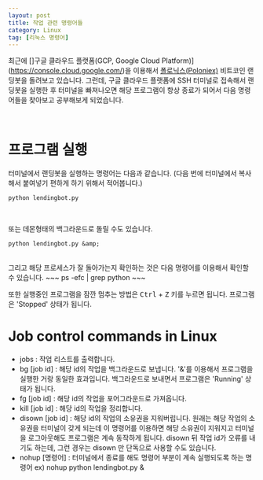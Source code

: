 ```yaml
---
layout: post
title: 작업 관련 명령어들
category: Linux
tag: [리눅스 명령어]
---
```


최근에 []구글 클라우드 플랫폼(GCP, Google Cloud Platform)](https://console.cloud.google.com/)을
이용해서 [폴로닉스(Poloniex)](https://poloniex.com/) 비트코인 랜딩봇을 돌려보고 있습니다.
그런데, 구글 클라우드 플랫폼에 SSH 터미널로 접속해서 랜딩봇을 실행한 후 터미널을 빠져나오면
해당 프로그램이 항상 종료가 되어서 다음 명령어들을 찾아보고 공부해보게 되었습니다.

<br>

# 프로그램 실행

터미널에서 랜딩봇을 실행하는 명령어는 다음과 같습니다.
(다음 번에 터미널에서 복사해서 붙여넣기 편하게 하기 위해서 적어봅니다.)
~~~
python lendingbot.py
~~~

<br>

또는 데몬형태의 백그라운드로 돌릴 수도 있습니다.
~~~
python lendingbot.py &amp;
~~~

<br>
그리고 해당 프로세스가 잘 돌아가는지 확인하는 것은 다음 명령어를 이용해서 확인할 수 있습니다.
~~~
ps -efc | grep python
~~~

<br>

또한 실행중인 프로그램을 잠깐 멈추는 방법은 <kbd>Ctrl</kbd> + <kbd>Z</kbd> 키를 누르면 됩니다. 프로그램은 'Stopped' 상태가 됩니다.
<br>

# Job control commands in Linux

<ul>
 	<li>jobs : 작업 리스트를 출력합니다.</li>
 	<li>bg [job id] : 해당 id의 작업을 백그라운드로 보냅니다. '&amp;'를 이용해서 프로그램을 실행한 거랑 동일한 효과입니다. 백그라운드로 보내면서 프로그램은 'Running' 상태가 됩니다.</li>
 	<li>fg [job id] : 해당 id의 작업을 포어그라운드로 가져옵니다.</li>
 	<li>kill [job id] : 해당 id의 작업을 정리합니다.</li>
 	<li>disown [job id] : 해당 id의 작업의 소유권을 지워버립니다. 원래는 해당 작업의 소유권을 터미널이 갖게 되는데 이 명령어를 이용하면 해당 소유권이 지워지고 터미널을 로그아웃해도 프로그램은 계속 동작하게 됩니다. disown 뒤 작업 id가 오류를 내기도 하는데, 그런 경우는 disown 만 단독으로 사용할 수도 있습니다.</li>
 	<li>nohup [명령어] : 터미널에서 종료를 해도 명령어 부분이 계속 실행되도록 하는 명령어
ex) nohup python lendingbot.py &amp;</li>
</ul>
